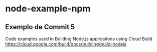 # node-example-npm

## Exemplo de Commit 5

Code examples used in Building Node.js applications using Cloud Build
https://cloud.google.com/build/docs/building/build-nodejs
